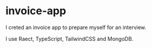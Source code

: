 # invoice-app

I creted an invoice app to prepare myself for an interview. 

I use Raect, TypeScript, TailwindCSS and MongoDB.
